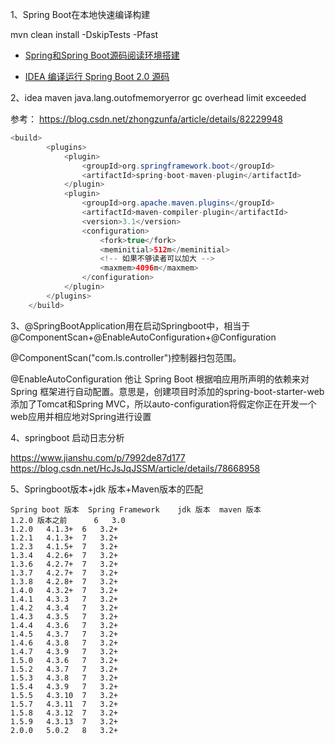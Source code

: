 


1、Spring Boot在本地快速编译构建

mvn clean install -DskipTests -Pfast

- [Spring和Spring Boot源码阅读环境搭建](https://www.cnblogs.com/fdzfd/p/9453021.html)


- [IDEA 编译运行 Spring Boot 2.0 源码](https://my.oschina.net/dabird/blog/1942112)


2、idea maven java.lang.outofmemoryerror gc overhead limit exceeded

参考： https://blog.csdn.net/zhongzunfa/article/details/82229948

```java
<build>
		<plugins>
			<plugin>
				<groupId>org.springframework.boot</groupId>
				<artifactId>spring-boot-maven-plugin</artifactId>
			</plugin>
			<plugin>
				<groupId>org.apache.maven.plugins</groupId>
				<artifactId>maven-compiler-plugin</artifactId>
				<version>3.1</version>
				<configuration>
					<fork>true</fork>
					<meminitial>512m</meminitial>
					<!-- 如果不够读者可以加大 -->
					<maxmem>4096m</maxmem>
				</configuration>
			</plugin>
		</plugins>
	</build>
```


3、@SpringBootApplication用在启动Springboot中，相当于@ComponentScan+@EnableAutoConfiguration+@Configuration

@ComponentScan("com.ls.controller")控制器扫包范围。


@EnableAutoConfiguration
他让 Spring Boot 根据咱应用所声明的依赖来对 Spring 框架进行自动配置。意思是，创建项目时添加的spring-boot-starter-web添加了Tomcat和Spring MVC，所以auto-configuration将假定你正在开发一个web应用并相应地对Spring进行设置


4、springboot 启动日志分析

https://www.jianshu.com/p/7992de87d177
https://blog.csdn.net/HcJsJqJSSM/article/details/78668958


5、Springboot版本+jdk 版本+Maven版本的匹配


```
Spring boot 版本	Spring Framework	jdk 版本	maven 版本
1.2.0 版本之前		6	3.0
1.2.0	4.1.3+	6	3.2+
1.2.1	4.1.3+	7	3.2+
1.2.3	4.1.5+	7	3.2+
1.3.4	4.2.6+	7	3.2+
1.3.6	4.2.7+	7	3.2+
1.3.7	4.2.7+	7	3.2+
1.3.8	4.2.8+	7	3.2+
1.4.0	4.3.2+	7	3.2+
1.4.1	4.3.3	7	3.2+
1.4.2	4.3.4	7	3.2+
1.4.3	4.3.5	7	3.2+
1.4.4	4.3.6	7	3.2+
1.4.5	4.3.7	7	3.2+
1.4.6	4.3.8	7	3.2+
1.4.7	4.3.9	7	3.2+
1.5.0	4.3.6	7	3.2+
1.5.2	4.3.7	7	3.2+
1.5.3	4.3.8	7	3.2+
1.5.4	4.3.9	7	3.2+
1.5.5	4.3.10	7	3.2+
1.5.7	4.3.11	7	3.2+
1.5.8	4.3.12	7	3.2+
1.5.9	4.3.13	7	3.2+
2.0.0	5.0.2	8	3.2+

```
